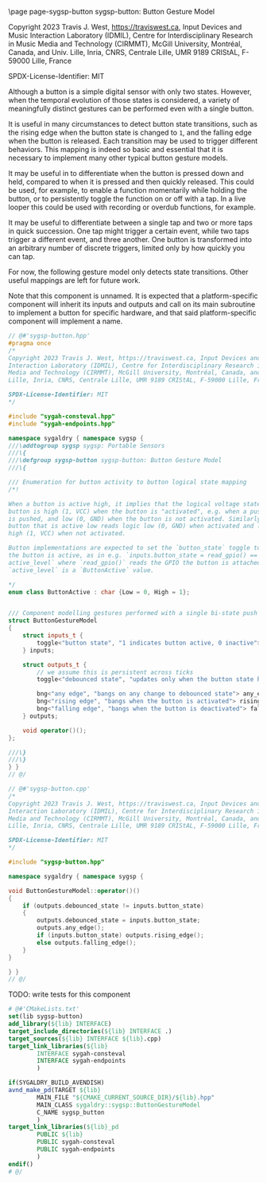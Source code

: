 \page page-sygsp-button sygsp-button: Button Gesture Model

Copyright 2023 Travis J. West, https://traviswest.ca, Input Devices and Music Interaction Laboratory
(IDMIL), Centre for Interdisciplinary Research in Music Media and Technology
(CIRMMT), McGill University, Montréal, Canada, and Univ. Lille, Inria, CNRS,
Centrale Lille, UMR 9189 CRIStAL, F-59000 Lille, France

SPDX-License-Identifier: MIT

Although a button is a simple digital sensor with only two states. However,
when the temporal evolution of those states is considered, a variety of
meaningfully distinct gestures can be performed even with a single button.

It is useful in many circumstances to detect button state transitions, such as
the rising edge when the button state is changed to `1`, and the falling edge
when the button is released. Each transition may be used to trigger different
behaviors. This mapping is indeed so basic and essential that it is necessary
to implement many other typical button gesture models.

It may be useful in to differentiate when the button is pressed down and held,
compared to when it is pressed and then quickly released. This could be used,
for example, to enable a function momentarily while holding the button, or to
persistently toggle the function on or off with a tap. In a live looper this
could be used with recording or overdub functions, for example.

It may be useful to differentiate between a single tap and two or more taps in
quick succession. One tap might trigger a certain event, while two taps trigger
a different event, and three another. One button is transformed into an arbitrary
number of discrete triggers, limited only by how quickly you can tap.

For now, the following gesture model only detects state transitions. Other
useful mappings are left for future work.

Note that this component is unnamed. It is expected that a platform-specific
component will inherit its inputs and outputs and call on its main subroutine
to implement a button for specific hardware, and that said platform-specific
component will implement a name.

```cpp
// @#'sygsp-button.hpp'
#pragma once
/*
Copyright 2023 Travis J. West, https://traviswest.ca, Input Devices and Music
Interaction Laboratory (IDMIL), Centre for Interdisciplinary Research in Music
Media and Technology (CIRMMT), McGill University, Montréal, Canada, and Univ.
Lille, Inria, CNRS, Centrale Lille, UMR 9189 CRIStAL, F-59000 Lille, France

SPDX-License-Identifier: MIT
*/

#include "sygah-consteval.hpp"
#include "sygah-endpoints.hpp"

namespace sygaldry { namespace sygsp {
///\addtogroup sygsp sygsp: Portable Sensors
///\{
///\defgroup sygsp-button sygsp-button: Button Gesture Model
///\{

/// Enumeration for button activity to button logical state mapping
/*!

When a button is active high, it implies that the logical voltage state of the
button is high (1, VCC) when the button is "activated", e.g. when a push-button
is pushed, and low (0, GND) when the button is not activated. Similarly, a
button that is active low reads logic low (0, GND) when activated and logic
high (1, VCC) when not activated.

Button implementations are expected to set the `button_state` toggle to 1 when
the button is active, as in e.g. `inputs.button_state = read_gpio() ==
active_level` where `read_gpio()` reads the GPIO the button is attached to and
`active_level` is a `ButtonActive` value.

*/
enum class ButtonActive : char {Low = 0, High = 1};


/// Component modelling gestures performed with a single bi-state push button.
struct ButtonGestureModel
{
    struct inputs_t {
        toggle<"button state", "1 indicates button active, 0 inactive"> button_state;
    } inputs;

    struct outputs_t {
        // we assume this is persistent across ticks
        toggle<"debounced state", "updates only when the button state has changed since the last tick"> debounced_state;

        bng<"any edge", "bangs on any change to debounced state"> any_edge;
        bng<"rising edge", "bangs when the button is activated"> rising_edge;
        bng<"falling edge", "bangs when the button is deactivated"> falling_edge;
    } outputs;

    void operator()();
};

///\}
///\}
} }
// @/

// @#'sygsp-button.cpp'
/*
Copyright 2023 Travis J. West, https://traviswest.ca, Input Devices and Music
Interaction Laboratory (IDMIL), Centre for Interdisciplinary Research in Music
Media and Technology (CIRMMT), McGill University, Montréal, Canada, and Univ.
Lille, Inria, CNRS, Centrale Lille, UMR 9189 CRIStAL, F-59000 Lille, France

SPDX-License-Identifier: MIT
*/

#include "sygsp-button.hpp"

namespace sygaldry { namespace sygsp {

void ButtonGestureModel::operator()()
{
    if (outputs.debounced_state != inputs.button_state)
    {
        outputs.debounced_state = inputs.button_state;
        outputs.any_edge();
        if (inputs.button_state) outputs.rising_edge();
        else outputs.falling_edge();
    }
}

} }
// @/
```

TODO: write tests for this component

```cmake
# @#'CMakeLists.txt'
set(lib sygsp-button)
add_library(${lib} INTERFACE)
target_include_directories(${lib} INTERFACE .)
target_sources(${lib} INTERFACE ${lib}.cpp)
target_link_libraries(${lib}
        INTERFACE sygah-consteval
        INTERFACE sygah-endpoints
        )

if(SYGALDRY_BUILD_AVENDISH)
avnd_make_pd(TARGET ${lib}
        MAIN_FILE "${CMAKE_CURRENT_SOURCE_DIR}/${lib}.hpp"
        MAIN_CLASS sygaldry::sygsp::ButtonGestureModel
        C_NAME sygsp_button
        )
target_link_libraries(${lib}_pd
        PUBLIC ${lib}
        PUBLIC sygah-consteval
        PUBLIC sygah-endpoints
        )
endif()
# @/
```
